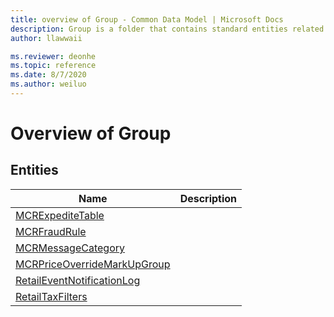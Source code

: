 ```yaml
---
title: overview of Group - Common Data Model | Microsoft Docs
description: Group is a folder that contains standard entities related to the Common Data Model.
author: llawwaii

ms.reviewer: deonhe
ms.topic: reference
ms.date: 8/7/2020
ms.author: weiluo
---
```


# Overview of Group


## Entities

|Name|Description|
|---|---|
|[MCRExpediteTable](MCRExpediteTable.md)||
|[MCRFraudRule](MCRFraudRule.md)||
|[MCRMessageCategory](MCRMessageCategory.md)||
|[MCRPriceOverrideMarkUpGroup](MCRPriceOverrideMarkUpGroup.md)||
|[RetailEventNotificationLog](RetailEventNotificationLog.md)||
|[RetailTaxFilters](RetailTaxFilters.md)||
